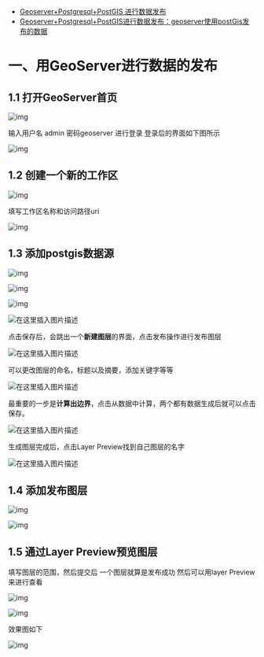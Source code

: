 - [Geoserver+Postgresql+PostGIS 进行数据发布](https://www.cnblogs.com/CityLcf/p/10054927.html)
- [Geoserver+Postgresql+PostGIS进行数据发布：geoserver使用postGis发布的数据](https://blog.csdn.net/weixin_41586161/article/details/108264157)



# 一、用GeoServer进行数据的发布

## 1.1 打开GeoServer首页

![img](https://img2018.cnblogs.com/blog/1458843/201812/1458843-20181202200039782-1382683149.png)

输入用户名 admin 密码geoserver 进行登录 登录后的界面如下图所示

![img](https://img2018.cnblogs.com/blog/1458843/201812/1458843-20181202200144031-2044058317.png)

## 1.2 创建一个新的工作区

![img](https://img2018.cnblogs.com/blog/1458843/201812/1458843-20181202201006494-1312507786.png)

填写工作区名称和访问路径uri

![img](https://img2018.cnblogs.com/blog/1458843/201812/1458843-20181202201107379-620257314.png)

## 1.3 添加postgis数据源

![img](https://img2018.cnblogs.com/blog/1458843/201812/1458843-20181202201226699-1912837379.png)

![img](https://img2018.cnblogs.com/blog/1458843/201812/1458843-20181202201303550-1800611117.png)

![img](https://img2018.cnblogs.com/blog/1458843/201812/1458843-20181202201516443-2048768901.png)

![在这里插入图片描述](https://img-blog.csdnimg.cn/20200827165313539.png?x-oss-process=image/watermark,type_ZmFuZ3poZW5naGVpdGk,shadow_10,text_aHR0cHM6Ly9ibG9nLmNzZG4ubmV0L3dlaXhpbl80MTU4NjE2MQ==,size_16,color_FFFFFF,t_70#pic_center)

点击保存后，会跳出一个**新建图层**的界面，点击发布操作进行发布图层

![在这里插入图片描述](https://img-blog.csdnimg.cn/20200827165547913.png?x-oss-process=image/watermark,type_ZmFuZ3poZW5naGVpdGk,shadow_10,text_aHR0cHM6Ly9ibG9nLmNzZG4ubmV0L3dlaXhpbl80MTU4NjE2MQ==,size_16,color_FFFFFF,t_70#pic_center)

可以更改图层的命名，标题以及摘要，添加关键字等等

![在这里插入图片描述](https://img-blog.csdnimg.cn/20200827165623320.png?x-oss-process=image/watermark,type_ZmFuZ3poZW5naGVpdGk,shadow_10,text_aHR0cHM6Ly9ibG9nLmNzZG4ubmV0L3dlaXhpbl80MTU4NjE2MQ==,size_16,color_FFFFFF,t_70#pic_center)

最重要的一步是**计算出边界**，点击从数据中计算，两个都有数据生成后就可以点击保存。

![在这里插入图片描述](https://img-blog.csdnimg.cn/20200827165707941.png?x-oss-process=image/watermark,type_ZmFuZ3poZW5naGVpdGk,shadow_10,text_aHR0cHM6Ly9ibG9nLmNzZG4ubmV0L3dlaXhpbl80MTU4NjE2MQ==,size_16,color_FFFFFF,t_70#pic_center)

生成图层完成后，点击Layer Preview找到自己图层的名字

![在这里插入图片描述](https://img-blog.csdnimg.cn/20200827165841248.png?x-oss-process=image/watermark,type_ZmFuZ3poZW5naGVpdGk,shadow_10,text_aHR0cHM6Ly9ibG9nLmNzZG4ubmV0L3dlaXhpbl80MTU4NjE2MQ==,size_16,color_FFFFFF,t_70#pic_center)

## 1.4 添加发布图层

![img](https://img2018.cnblogs.com/blog/1458843/201812/1458843-20181202201808585-1087576765.png)

![img](https://img2018.cnblogs.com/blog/1458843/201812/1458843-20181202201853332-1739275088.png)

## 1.5 通过Layer Preview预览图层

填写图层的范围，然后提交后 一个图层就算是发布成功 然后可以用layer Preview来进行查看

![img](https://img2018.cnblogs.com/blog/1458843/201812/1458843-20181202202124417-608108929.png)

![img](https://img2018.cnblogs.com/blog/1458843/201812/1458843-20181202202140988-1321563261.png)

效果图如下

![img](https://img2018.cnblogs.com/blog/1458843/201812/1458843-20181202202254081-1987555466.png)